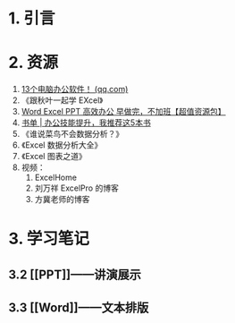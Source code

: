 # 1. 引言

# 2. 资源
1. [13个电脑办公软件！ (qq.com)](https://mp.weixin.qq.com/s/W3U-CGqQpRbLuZczN2VzNg)
2. 《跟秋叶一起学 EXcel》
3. [Word Excel PPT 高效办公 早做完，不加班【超值资源包】](https://mp.weixin.qq.com/s/ufa2C-K22NlLD1k5Xth8ow)
4. [书单 | 办公技能提升，我推荐这5本书](https://mp.weixin.qq.com/s/BCOJdtdZDL-l_xiVGgI2sQ)
5. 《谁说菜鸟不会数据分析？》
6. 《Excel 数据分析大全》
7. 《Excel 图表之道》 
8. 视频：
	1. ExcelHome
	2. 刘万祥 ExcelPro 的博客
	3. 方冀老师的博客
# 3. 学习笔记

## 3.2 [[PPT]]——讲演展示

## 3.3 [[Word]]——文本排版
